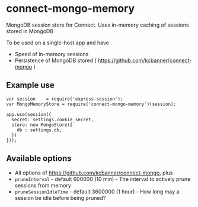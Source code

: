 connect-mongo-memory
====================

MongoDB session store for Connect. Uses in-memory caching of sessions stored in MongoDB
  
To be used on a single-host app and have
- Speed of in-memory sessions
- Persistence of MongoDB stored ( https://github.com/kcbanner/connect-mongo )

## Example use ##

```
var session    = require('express-session');
var MongoMemoryStore = require('connect-mongo-memory')(session);

app.use(session({
  secret: settings.cookie_secret,
  store: new MongoStore({
    db : settings.db,
  })
}));
```

## Available options ##

- All options of https://github.com/kcbanner/connect-mongo, plus
- ```pruneInterval``` - default 600000 (10 min) - The interval to actively prune sessions from memory
- ```pruneSessionIdleTime``` - default 3600000 (1 hour) - How long may a session be idle before being pruned?
